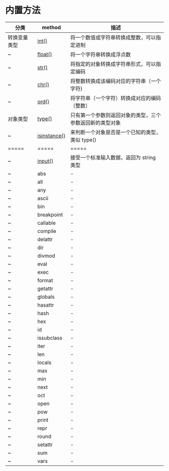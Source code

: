 # 内置方法

| 分类         | method                                                                    | 描述                                                     |
| ------------ | ------------------------------------------------------------------------- | -------------------------------------------------------- |
| 转换变量类型 | [int()](https://www.runoob.com/python/python-func-int.html)               | 将一个数值或字符串转换成整数，可以指定进制               |
| ~            | [float()](https://www.runoob.com/python/python-func-float.html)           | 将一个字符串转换成浮点数                                 |
| ~            | [str()](https://www.runoob.com/python/python-func-str.html)               | 将指定的对象转换成字符串形式，可以指定编码               |
| ~            | [chr()](https://www.runoob.com/python3/python3-func-chr-html.html)        | 将整数转换成该编码对应的字符串（一个字符)                |
| ~            | [ord()](https://www.runoob.com/python3/python3-func-ord.html)             | 将字符串（一个字符）转换成对应的编码（整数）             |
| 对象类型     | [type()](https://www.runoob.com/python/python-func-type.html)             | 只有第一个参数则返回对象的类型，三个参数返回新的类型对象 |
| ~            | [isinstance()](https://www.runoob.com/python/python-func-isinstance.html) | 来判断一个对象是否是一个已知的类型，类似 type()          |
| =====        | =====                                                                     | =====                                                    |
| ~            | [input()](https://www.runoob.com/python3/python3-func-input.html)         | 接受一个标准输入数据，返回为 string 类型                 |
| ~            | abs                                                                       | -                                                        |
| ~            | all                                                                       | -                                                        |
| ~            | any                                                                       | -                                                        |
| ~            | ascii                                                                     | -                                                        |
| ~            | bin                                                                       | -                                                        |
| ~            | breakpoint                                                                | -                                                        |
| ~            | callable                                                                  | -                                                        |
| ~            | compile                                                                   | -                                                        |
| ~            | delattr                                                                   | -                                                        |
| ~            | dir                                                                       | -                                                        |
| ~            | divmod                                                                    | -                                                        |
| ~            | eval                                                                      | -                                                        |
| ~            | exec                                                                      | -                                                        |
| ~            | format                                                                    | -                                                        |
| ~            | getattr                                                                   | -                                                        |
| ~            | globals                                                                   | -                                                        |
| ~            | hasattr                                                                   | -                                                        |
| ~            | hash                                                                      | -                                                        |
| ~            | hex                                                                       | -                                                        |
| ~            | id                                                                        | -                                                        |
| ~            | issubclass                                                                | -                                                        |
| ~            | iter                                                                      | -                                                        |
| ~            | len                                                                       | -                                                        |
| ~            | locals                                                                    | -                                                        |
| ~            | max                                                                       | -                                                        |
| ~            | min                                                                       | -                                                        |
| ~            | next                                                                      | -                                                        |
| ~            | oct                                                                       | -                                                        |
| ~            | open                                                                      | -                                                        |
| ~            | pow                                                                       | -                                                        |
| ~            | print                                                                     | -                                                        |
| ~            | repr                                                                      | -                                                        |
| ~            | round                                                                     | -                                                        |
| ~            | setattr                                                                   | -                                                        |
| ~            | sum                                                                       | -                                                        |
| ~            | vars                                                                      | -                                                        |
